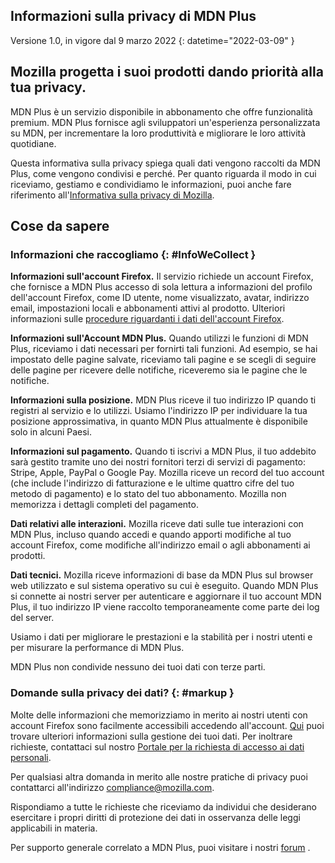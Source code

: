 ﻿## <span class="privacy-header-firefox">Informazioni sulla privacy di</span> <span class="privacy-header-policy"> MDN Plus</span>

Versione 1.0, in vigore dal 9 marzo 2022
{: datetime="2022-03-09" }

## Mozilla progetta i suoi prodotti dando priorità alla tua privacy.

MDN Plus è un servizio disponibile in abbonamento che offre funzionalità premium. MDN Plus fornisce agli sviluppatori un'esperienza personalizzata su MDN, per incrementare la loro produttività e migliorare le loro attività quotidiane.

Questa informativa sulla privacy spiega quali dati vengono raccolti da MDN Plus, come vengono condivisi e perché. Per quanto riguarda il modo in cui riceviamo, gestiamo e condividiamo le informazioni, puoi anche fare riferimento all'[Informativa sulla privacy di Mozilla](https://www.mozilla.org/privacy/).

## Cose da sapere

### Informazioni che raccogliamo {: #InfoWeCollect }

__Informazioni sull'account Firefox.__ Il servizio richiede un account Firefox, che fornisce a MDN Plus accesso di sola lettura a informazioni del profilo dell'account Firefox, come ID utente, nome visualizzato, avatar, indirizzo email, impostazioni locali e abbonamenti attivi al prodotto. Ulteriori informazioni sulle [procedure riguardanti i dati dell'account Firefox](https://www.mozilla.org/privacy/firefox/#firefox-accounts-join-firefox).

__Informazioni sull'Account MDN Plus.__ Quando utilizzi le funzioni di MDN Plus, riceviamo i dati necessari per fornirti tali funzioni. Ad esempio, se hai impostato delle pagine salvate, riceviamo tali pagine e se scegli di seguire delle pagine per ricevere delle notifiche, riceveremo sia le pagine che le notifiche.

__Informazioni sulla posizione.__ MDN Plus riceve il tuo indirizzo IP quando ti registri al servizio e lo utilizzi. Usiamo l'indirizzo IP per individuare la tua posizione approssimativa, in quanto MDN Plus attualmente è disponibile solo in alcuni Paesi.

__Informazioni sul pagamento.__ Quando ti iscrivi a MDN Plus, il tuo addebito sarà gestito tramite uno dei nostri fornitori terzi di servizi di pagamento: Stripe, Apple, PayPal o Google Pay. Mozilla riceve un record del tuo account (che include l'indirizzo di fatturazione e le ultime quattro cifre del tuo metodo di pagamento) e lo stato del tuo abbonamento. Mozilla non memorizza i dettagli completi del pagamento.

__Dati relativi alle interazioni.__ Mozilla riceve dati sulle tue interazioni con MDN Plus, incluso quando accedi e quando apporti modifiche al tuo account Firefox, come modifiche all'indirizzo email o agli abbonamenti ai prodotti.

__Dati tecnici.__ Mozilla riceve informazioni di base da MDN Plus sul browser web utilizzato e sul sistema operativo su cui è eseguito. Quando MDN Plus si connette ai nostri server per autenticare e aggiornare il tuo account MDN Plus, il tuo indirizzo IP viene raccolto temporaneamente come parte dei log del server. 

Usiamo i dati per migliorare le prestazioni e la stabilità per i nostri utenti e per misurare la performance di MDN Plus.

MDN Plus non condivide nessuno dei tuoi dati con terze parti.

### Domande sulla privacy dei dati? {: #markup }

Molte delle informazioni che memorizziamo in merito ai nostri utenti con account Firefox sono facilmente accessibili accedendo all'account. [Qui](https://support.mozilla.org/products/privacy-and-security/user-control) puoi trovare ulteriori informazioni sulla gestione dei tuoi dati. Per inoltrare richieste, contattaci sul nostro [Portale per la richiesta di accesso ai dati personali](https://privacyportal.onetrust.com/webform/1350748f-7139-405c-8188-22740b3b5587/4ba08202-2ede-4934-a89e-f0b0870f95f0).

Per qualsiasi altra domanda in merito alle nostre pratiche di privacy puoi contattarci all'indirizzo compliance@mozilla.com.

Rispondiamo a tutte le richieste che riceviamo da individui che desiderano esercitare i propri diritti di protezione dei dati in osservanza delle leggi applicabili in materia.

Per supporto generale correlato a MDN Plus, puoi visitare i nostri [forum](https://support.mozilla.org/) .
